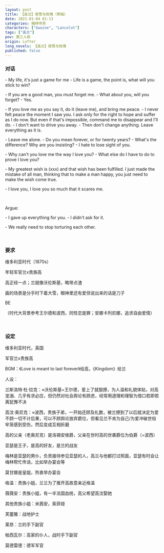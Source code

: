 ```yaml
---
layout: post
title: 【高兰】夜莺与玫瑰（草稿）
date: 2021-01-04 01:13
categories: 梅林传奇
characters: ["Gwaine", "Lancelot"]
tags: ["高兰"]
pov: 第三人称
origin: Lofter
long_novels: 【高兰】夜莺与玫瑰
published: false
---
```


### 对话

\- My life, it's just a game for me
\- Life is a game, the point is, what will you stick to win?

\- If you are a good man, you must forget me.
\- What about you, will you forget?
\- Yes.

\- If you love me as you say it, do it (leave me), and bring me peace.
\- I never felt peace the moment I saw you. I ask only for the right to hope and suffer as I do now. But even if that's impossible, command me to disappear and I'll do.
\- I don't want to drive you away.
\- Then don't change anything. Leave everything as it is.

\- Leave me alone.
\- Do you mean forever, or for twenty years?
\- What's the difference? Why are you insisting?
\- I hate to lose sight of you.

\- Why can't you love me the way I love you?
\- What else do I have to do to prove I love you?

\- My greatest wish is (xxx) and that wish has been fulfilled. I just made the mistake of all man, thinking that to make a man happy, you just need to make the wish come true.

\- I love you, I love you so much that it scares me.

<br>

Argue:

\- I gave up everything for you.
\- I didn't ask for it.

\- We really need to stop torturing each other.

<br>

### 要求

维多利亚时代（1870s）

年轻军官兰x贵族高

高正经一点；兰就像沃伦斯基，略带点渣

画的场景是分手时下着大雪，眼神里还有爱但说出来的话是刀子

BE

（时代大背景参考王尔德和波西，同性恋是罪；安娜卡列尼娜，追求自由爱情）

<br>

### 设定

维多利亚时代，英国

军官兰x贵族高

BGM：《Love is meant to last forever》给高，《Kingdom》给兰

人设：

兰斯洛特·杜·拉克：≈沃伦斯基+王尔德，爱上了就狠撩，为人温和礼貌体贴，对高宠溺、几乎有求必应，但仍然对社会舆论有顾虑，经常用道理和理智为借口若即若离犹豫不决

高汶·奥尼克：≈波西，贵族子弟，一开始还顾及礼数，被兰撩到了以后就决定为爱不顾一切不计后果，可以不顾舆论放弃爵位，但看见兰不肯为自己/为爱冲破世俗牢笼感到受伤，然后变成互相折磨

高的父亲（老奥尼克）是洛锡安侯爵，父亲在世时高的世袭爵位为伯爵（=波西）

亚瑟是王子，是高的好友，是兰的战友

梅林是亚瑟的男仆，负责接待参见亚瑟的人，高兰与他都打过照面，亚瑟有时会让梅林帮忙传话，比如举办宴会等

莫甘娜是皇姐，热衷举办宴会

格温：贵族小姐，兰兰为了推开高故意亲近格温

薇薇安：贵族小姐，有一半法国血统，高父希望高汶娶她

其他贵族小姐：米茜安，索菲娅

芙蕾雅：战地护士

莱昂：兰的手下副官

帕西瓦尔：高家的仆人，战时手下副官

莫德雷德：德军军官
